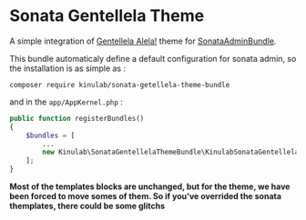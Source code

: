 # Sonata Gentellela Theme

A simple integration of [Gentellela Alela!](https://colorlib.com/polygon/gentelella/index.html) theme for [SonataAdminBundle](https://github.com/sonata-project/SonataAdminBundle).

This bundle automaticaly define a default configuration for sonata admin, so the installation is as simple as :

```
composer require kinulab/sonata-getellela-theme-bundle
```

and in the `app/AppKernel.php` :

```php
public function registerBundles()
{
    $bundles = [
        ...
        new Kinulab\SonataGentellelaThemeBundle\KinulabSonataGentellelaThemeBundle(),
    ];
}
```

**Most of the templates blocks are unchanged, but for the theme, we have been forced to move somes of them. So if you've overrided the sonata themplates, there could be some glitchs**
